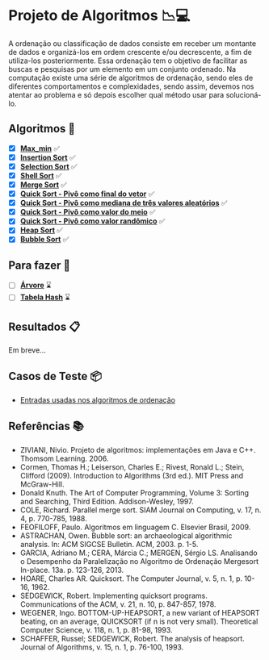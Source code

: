 # Projeto de Algoritmos :chart_with_downwards_trend::computer:

A ordenação ou classificação de dados consiste em receber um montante de dados e organizá-los em ordem crescente e/ou decrescente, a fim de utiliza-los posteriormente. Essa ordenação tem o objetivo de facilitar as buscas e pesquisas por um elemento em um conjunto ordenado. Na computação existe uma série de algoritmos de ordenação, sendo eles de diferentes comportamentos e complexidades, sendo assim, devemos nos atentar ao problema e só depois escolher qual método usar para solucioná-lo.

## Algoritmos :pushpin:

- [x] **[Max_min](./Max_min/max_min.c)** :white_check_mark:
- [x] **[Insertion Sort](./AlgoritmosOrdenação/Insertion_Sort/insertion_sort.c)** :white_check_mark:
- [x] **[Selection Sort](./AlgoritmosOrdenação/Selection_Sort/selection_sort.c)** :white_check_mark:
- [x] **[Shell Sort](./AlgoritmosOrdenação/Shell_Sort/shell_sort.c)** :white_check_mark:
- [x] **[Merge Sort](./AlgoritmosOrdenação/Merge_Sort/merge_sort.c)** :white_check_mark:
- [x] **[Quick Sort - Pivô como final do vetor](./AlgoritmosOrdenação/Quick_Sort/quick_sort_final/quick_final.c)** :white_check_mark:
- [x] **[Quick Sort - Pivô como mediana de três valores aleatórios](./AlgoritmosOrdenação/Quick_Sort/quick_sort_mediana/quick_mediana.c)** :white_check_mark:
- [x] **[Quick Sort - Pivô como valor do meio](./AlgoritmosOrdenação/Quick_Sort/quick_sort_meio/quick_meio.c)** :white_check_mark:
- [x] **[Quick Sort - Pivô como valor randômico](./AlgoritmosOrdenação/Quick_Sort/quick_sort_random/quick_random.c)** :white_check_mark:
- [x] **[Heap Sort](./AlgoritmosOrdenação/Heap_Sort/heap_sort.c)** :white_check_mark:
- [x] **[Bubble Sort](./AlgoritmosOrdenação/Bubble_Sort/bubble_sort.c)** :white_check_mark:
## Para fazer :pencil:
- [ ] **[Árvore](./Sequencial_Binario/sequencial_binario.c)** :hourglass:
- [ ] **[Tabela Hash](./Tabela_Hash/tabela_hash.c)** :hourglass:

## Resultados :clipboard:

Em breve...

## Casos de Teste :package:

- [Entradas usadas nos algoritmos de ordenação](https://drive.google.com/drive/folders/1mhMAqrBD70402xWa8RT5XtyUza5q-ozY)

## Referências :books:

- ZIVIANI, Nivio. Projeto de algoritmos: implementações em Java e C++. Thomsom Learning. 2006.
- Cormen, Thomas H.; Leiserson, Charles E.; Rivest, Ronald L.; Stein, Clifford (2009). Introduction to Algorithms (3rd ed.). MIT Press and McGraw-Hill.
- Donald Knuth. The Art of Computer Programming, Volume 3: Sorting and Searching, Third Edition. Addison-Wesley, 1997.
- COLE, Richard. Parallel merge sort. SIAM Journal on Computing, v. 17, n. 4, p. 770-785, 1988.
- FEOFILOFF, Paulo. Algoritmos em linguagem C. Elsevier Brasil, 2009.
- ASTRACHAN, Owen. Bubble sort: an archaeological algorithmic analysis. In: ACM SIGCSE Bulletin. ACM, 2003. p. 1-5.
- GARCIA, Adriano M.; CERA, Márcia C.; MERGEN, Sérgio LS. Analisando o Desempenho da Paralelização no Algoritmo de Ordenação Mergesort In-place. 13a. p. 123-126, 2013.
- HOARE, Charles AR. Quicksort. The Computer Journal, v. 5, n. 1, p. 10-16, 1962.
- SEDGEWICK, Robert. Implementing quicksort programs. Communications of the ACM, v. 21, n. 10, p. 847-857, 1978.
- WEGENER, Ingo. BOTTOM-UP-HEAPSORT, a new variant of HEAPSORT beating, on an average, QUICKSORT (if n is not very small). Theoretical Computer Science, v. 118, n. 1, p. 81-98, 1993.
- SCHAFFER, Russel; SEDGEWICK, Robert. The analysis of heapsort. Journal of Algorithms, v. 15, n. 1, p. 76-100, 1993.
